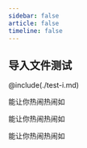 ```yaml
---
sidebar: false
article: false
timeline: false
---
```


## 导入文件测试

\@include(./test-i.md)

能让你热闹热闹如

能让你热闹热闹如

能让你热闹热闹如

